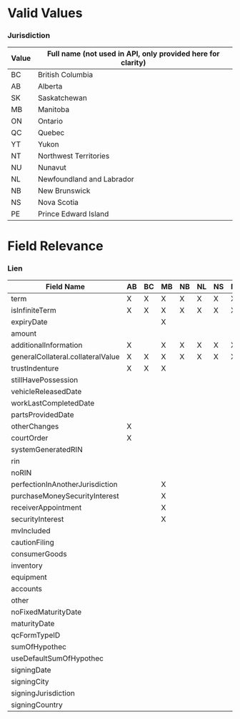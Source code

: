 # Valid Values
### Jurisdiction

| Value | Full name (not used in API, only provided here for clarity) |
| ----- | ----------------------------------------------------------- |
| BC | British Columbia |
| AB | Alberta |
| SK | Saskatchewan |
| MB | Manitoba |
| ON | Ontario |
| QC | Quebec |
| YT | Yukon |
| NT | Northwest Territories |
| NU | Nunavut |
| NL | Newfoundland and Labrador |
| NB | New Brunswick |
| NS | Nova Scotia |
| PE | Prince Edward Island |

# Field Relevance
### Lien
| Field Name | AB | BC | MB | NB | NL | NS | NT | NU | ON | PE | QC | SK | YT |
|---|---|---|---|---|---|---|---|---|---|---|---|---|---|
| term | X | X | X | X | X | X | X | X | X | X | | | X | 
| isInfiniteTerm | X | X | X | X | X | X | X | X | X | X | | | X |
| expiryDate | | | X | | | | | | | | |
| amount | | | | | | | | | | | | | |
| additionalInformation | X | | X | X | X | X | X | X | | X | | | X |
| generalCollateral.collateralValue | X | X | X | X | X | X | X | X | X | X | X | X | X |
| trustIndenture | X | X | X | | | | | | | | | | |
| stillHavePossession | | | | | | | | | | | | | |
| vehicleReleasedDate | | | | | | | | | | | | | |
| workLastCompletedDate | | | | | | | | | | | | | |
| partsProvidedDate | | | | | | | | | | | | | |
| otherChanges | X | | | | | | | | | | | | |
| courtOrder | X | | | | | | | | | | | | |
| systemGeneratedRIN | | | | | | | | | | | | | |
| rin | | | | | | | | | | | | | |
| noRIN | | | | | | | | | | | | | |
| perfectionInAnotherJurisdiction | | | X | | | | | | | | | | |
| purchaseMoneySecurityInterest | | | X | | | | | | | | | | |
| receiverAppointment | | | X | | | | | | | | | | |
| securityInterest | | | X | | | | | | | | | | |
| mvIncluded | | | | | | | | | X | | | | |
| cautionFiling | | | | | | | | | X | | | | |
| consumerGoods | | | | | | | | | X | | | | |
| inventory | | | | | | | | | X | | | | |
| equipment | | | | | | | | | X | | | | |
| accounts | | | | | | | | | X | | | | |
| other | | | | | | | | | X | | | | |
| noFixedMaturityDate | | | | | | | | | X | | | | |
| maturityDate | | | | | | | | | X | | | | |
| qcFormTypeID | | | | | | | | | | | | | |
| sumOfHypothec | | | | | | | | | | | | | |
| useDefaultSumOfHypothec | | | | | | | | | | | | | |
| signingDate | | | | | | | | | | | | | |
| signingCity | | | | | | | | | | | | | |
| signingJurisdiction | | | | | | | | | | | | | |
| signingCountry | | | | | | | | | | | | | |
